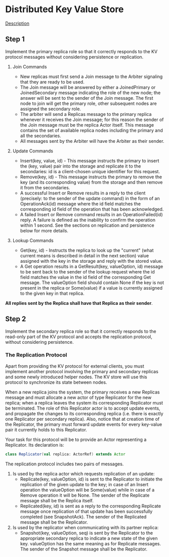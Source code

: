 # Distributed Key Value Store
[Description](https://courses.edx.org/courses/course-v1:EPFLx+scala-reactiveX+2T2019/courseware/0cef6ee9d8794d9b9203638ffc642dc9/29a6d5c11cdc4725bf290c2cc10104c2/1?activate_block_id=block-v1%3AEPFLx%2Bscala-reactiveX%2B2T2019%2Btype%40vertical%2Bblock%40d974537dc5174f349100339a96f7cf3b)

## Step 1

Implement the primary replica role so that it correctly responds to the KV protocol messages without considering persistence or replication.

1. Join Commands
   - New replicas must first send a Join message to the Arbiter signaling that they are ready to be used.
   - The Join message will be answered by either a JoinedPrimary or JoinedSecondary message indicating the role of the new node; the answer will be sent to the sender of the Join message. The first node to join will get the primary role, other subsequent nodes are assigned the secondary role.
   - The arbiter will send a Replicas message to the primary replica whenever it receives the Join message; for this reason the sender of the Join message must be the replica Actor itself. This message contains the set of available replica nodes including the primary and all the secondaries.
   - All messages sent by the Arbiter will have the Arbiter as their sender.
1. Update Commands
   - Insert(key, value, id) - This message instructs the primary to insert the (key, value) pair into the storage and replicate it to the secondaries: id is a client-chosen unique identifier for this request.
   - Remove(key, id) - This message instructs the primary to remove the key (and its corresponding value) from the storage and then remove it from the secondaries.
   - A successful Insert or Remove results in a reply to the client (precisely: to the sender of the update command) in the form of an OperationAck(id) message where the id field matches the corresponding id field of the operation that has been acknowledged.
   - A failed Insert or Remove command results in an OperationFailed(id) reply. A failure is defined as the inability to confirm the operation within 1 second. See the sections on replication and persistence below for more details.

1. Lookup Commands
   - Get(key, id) - Instructs the replica to look up the "current" (what current means is described in detail in the next section) value assigned with the key in the storage and reply with the stored value.
   - A Get operation results in a GetResult(key, valueOption, id) message to be sent back to the sender of the lookup request where the id field matches the value in the id field of the corresponding Get message. The valueOption field should contain None if the key is not present in the replica or Some(value) if a value is currently assigned to the given key in that replica.

**All replies sent by the Replica shall have that Replica as their sender**.

## Step 2
Implement the secondary replica role so that it correctly responds to the read-only part of the KV protocol and accepts the replication protocol, without considering persistence.

### The Replication Protocol
Apart from providing the KV protocol for external clients, you must implement another protocol involving the primary and secondary replicas and some newly introduced helper nodes. The KV store will use this protocol to synchronize its state between nodes.

When a new replica joins the system, the primary receives a new Replicas message and must allocate a new actor of type Replicator for the new replica; when a replica leaves the system its corresponding Replicator must be terminated. The role of this Replicator actor is to accept update events, and propagate the changes to its corresponding replica (i.e. there is exactly one Replicator per secondary replica). Also, notice that at creation time of the Replicator, the primary must forward update events for every key-value pair it currently holds to this Replicator.

Your task for this protocol will be to provide an Actor representing a Replicator. Its declaration is:

```scala
class Replicator(val replica: ActorRef) extends Actor
```

The replication protocol includes two pairs of messages.

1. Is used by the replica actor which requests replication of an update:
   - Replicate(key, valueOption, id) is sent to the Replicator to initiate the replication of the given update to the key; in case of an Insert operation the valueOption will be Some(value) while in case of a Remove operation it will be None. The sender of the Replicate message shall be the Replica itself.
   - Replicated(key, id) is sent as a reply to the corresponding Replicate message once replication of that update has been successfully completed (see SnapshotAck). The sender of the Replicated message shall be the Replicator.
1. Is used by the replicator when communicating with its partner replica:
   - Snapshot(key, valueOption, seq) is sent by the Replicator to the appropriate secondary replica to indicate a new state of the given key. valueOption has the same meaning as for Replicate messages. The sender of the Snapshot message shall be the Replicator.

